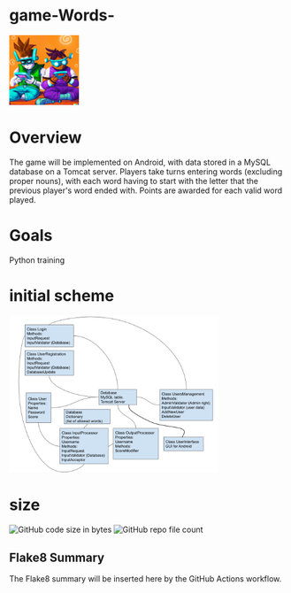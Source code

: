# game-Words-
<img src="https://github.com/Pomog/game-Words-/blob/main/logo.png?raw=true" alt="Words game" style="width:25%;">

# Overview
The game will be implemented on Android, with data stored in a MySQL database on a Tomcat server. Players take turns entering words (excluding proper nouns), with each word having to start with the letter that the previous player's word ended with. Points are awarded for each valid word played.

# Goals
Python training

# initial scheme
<img src="https://github.com/Pomog/game-Words-/blob/main/Structure.png?raw=true" alt="initial scheme" style="width:75%;">

# size
![GitHub code size in bytes](https://img.shields.io/github/languages/code-size/Pomog/game-Words-)
![GitHub repo file count](https://img.shields.io/github/directory-file-count/Pomog/game-Words-)

## Flake8 Summary

The Flake8 summary will be inserted here by the GitHub Actions workflow.

